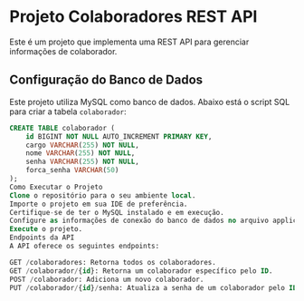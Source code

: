 # Projeto Colaboradores REST API

Este é um projeto que implementa uma REST API para gerenciar informações de colaborador.

## Configuração do Banco de Dados

Este projeto utiliza MySQL como banco de dados. Abaixo está o script SQL para criar a tabela `colaborador`:

```sql
CREATE TABLE colaborador (
    id BIGINT NOT NULL AUTO_INCREMENT PRIMARY KEY,
    cargo VARCHAR(255) NOT NULL,
    nome VARCHAR(255) NOT NULL,
    senha VARCHAR(255) NOT NULL,
    forca_senha VARCHAR(50)
);
Como Executar o Projeto
Clone o repositório para o seu ambiente local.
Importe o projeto em sua IDE de preferência.
Certifique-se de ter o MySQL instalado e em execução.
Configure as informações de conexão do banco de dados no arquivo application.properties.
Execute o projeto.
Endpoints da API
A API oferece os seguintes endpoints:

GET /colaboradores: Retorna todos os colaboradores.
GET /colaborador/{id}: Retorna um colaborador específico pelo ID.
POST /colaborador: Adiciona um novo colaborador.
PUT /colaborador/{id}/senha: Atualiza a senha de um colaborador pelo ID.
